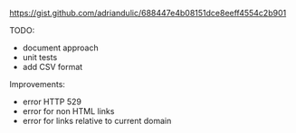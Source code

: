 https://gist.github.com/adriandulic/688447e4b08151dce8eeff4554c2b901


TODO:
- document approach
- unit tests
- add CSV format


Improvements:
- error HTTP 529
- error for non HTML links
- error for links relative to current domain